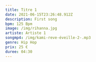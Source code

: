 ```yaml
---
title: Titre 1
date: 2021-06-15T23:26:48.912Z
description: First song
bpm: 125 Bpm
image: /img/rihanna.jpg
artiste: Artiste 1
songmp4: /img/kami-reve-éveille-2-.mp3
genre: Hip Hop
prix: 25 €
duree: 04:30
---
```

